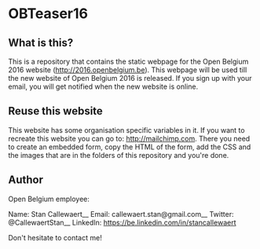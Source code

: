 # OBTeaser16

## What is this?

This is a repository that contains the static webpage for the Open Belgium 2016 website (http://2016.openbelgium.be). This webpage will be used till the new website of Open Belgium 2016 is released. If you sign up with your email, you will get notified when the new website is online.

## Reuse this website

This website has some organisation specific variables in it. If you want to recreate this website you can go to: http://mailchimp.com. There you need to create an embedded form, copy the HTML of the form, add the CSS and the images that are in the folders of this repository and you're done.

## Author

Open Belgium employee:

Name: Stan Callewaert__
Email: callewaert.stan@gmail.com__
Twitter: @CallewaertStan__
LinkedIn: https://be.linkedin.com/in/stancallewaert

Don't hesitate to contact me!